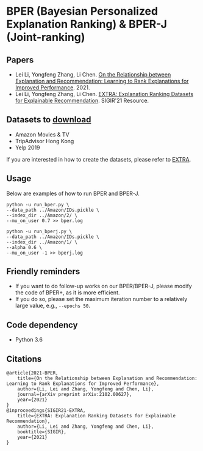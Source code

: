# BPER (Bayesian Personalized Explanation Ranking) & BPER-J (Joint-ranking)

## Papers
- Lei Li, Yongfeng Zhang, Li Chen. [On the Relationship between Explanation and Recommendation: Learning to Rank Explanations for Improved Performance](https://arxiv.org/abs/2102.00627). 2021.
- Lei Li, Yongfeng Zhang, Li Chen. [EXTRA: Explanation Ranking Datasets for Explainable Recommendation](https://lileipisces.github.io/files/SIGIR21-EXTRA-paper.pdf). SIGIR'21 Resource.

## Datasets to [download](https://drive.google.com/drive/folders/1Kb4pOCUja1EgDlhP-YQI8AxofHBkioT5?usp=sharing)
- Amazon Movies & TV
- TripAdvisor Hong Kong
- Yelp 2019

If you are interested in how to create the datasets, please refer to [EXTRA](https://github.com/lileipisces/EXTRA).

## Usage
Below are examples of how to run BPER and BPER-J.
```
python -u run_bper.py \
--data_path ../Amazon/IDs.pickle \
--index_dir ../Amazon/2/ \
--mu_on_user 0.7 >> bper.log

python -u run_bperj.py \
--data_path ../Amazon/IDs.pickle \
--index_dir ../Amazon/1/ \
--alpha 0.6 \
--mu_on_user -1 >> bperj.log
```

## Friendly reminders
- If you want to do follow-up works on our BPER/BPER-J, please modify the code of BPER+, as it is more efficient.
- If you do so, please set the maximum iteration number to a relatively large value, e.g., ```--epochs 50```.

## Code dependency
- Python 3.6

## Citations
```
@article{2021-BPER,
	title={On the Relationship between Explanation and Recommendation: Learning to Rank Explanations for Improved Performance},
	author={Li, Lei and Zhang, Yongfeng and Chen, Li},
	journal={arXiv preprint arXiv:2102.00627},
	year={2021}
}
@inproceedings{SIGIR21-EXTRA,
	title={EXTRA: Explanation Ranking Datasets for Explainable Recommendation},
	author={Li, Lei and Zhang, Yongfeng and Chen, Li},
	booktitle={SIGIR},
	year={2021}
}
```
